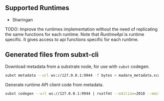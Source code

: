 ## Supported Runtimes

- Sharingan

TODO: Improve the runtimes implementation without the need of replicating the same functions for each runtime. Note that _RuntimeApi_ is runtime specific. It gives access to api functions specific for each runtime.

## Generated files from subxt-cli

Download metadata from a substrate node, for use with `subxt` codegen.

```bash
subxt metadata --url ws://127.0.0.1:9944 -f bytes > madara_metadata.scale
```

Generate runtime API client code from metadata.

```bash
subxt codegen --url ws://127.0.0.1:9944 | rustfmt --edition=2018 --emit=stdout > madara_metadata.rs
```
